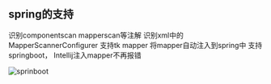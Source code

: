 ## spring的支持
识别componentscan mapperscan等注解 识别xml中的MapperScannerConfigurer 支持tk mapper
将mapper自动注入到spring中 支持springboot， Intellij注入mapper不再报错

![sprinboot](https://mybatis-1309801975.cos.ap-shanghai.myqcloud.com/screenshots/springSupport.gif)




